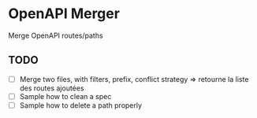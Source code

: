 OpenAPI Merger
==============
Merge OpenAPI routes/paths


TODO
----
- [ ] Merge two files, with filters, prefix, conflict strategy => retourne la liste des routes ajoutées
- [ ] Sample how to clean a spec
- [ ] Sample how to delete a path properly
